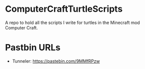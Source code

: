 # ComputerCraftTurtleScripts
A repo to hold all the scripts I write for turtles in the Minecraft mod Computer Craft.

# Pastbin URLs

- Tunneler: https://pastebin.com/9MMfRPzw
